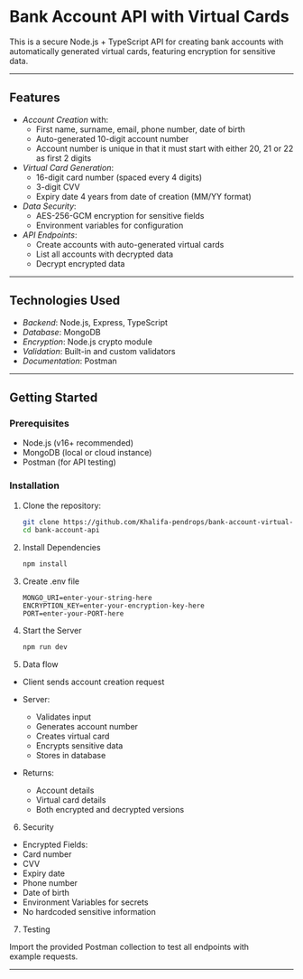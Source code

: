 # Bank Account API with Virtual Cards

This is a secure Node.js + TypeScript API for creating bank accounts with automatically generated virtual cards, featuring encryption for sensitive data.

---

## Features

- _Account Creation_ with:
  - First name, surname, email, phone number, date of birth
  - Auto-generated 10-digit account number
  - Account number is unique in that it must start with either 20, 21 or 22 as first 2 digits
- _Virtual Card Generation_:
  - 16-digit card number (spaced every 4 digits)
  - 3-digit CVV
  - Expiry date 4 years from date of creation (MM/YY format)
- _Data Security_:
  - AES-256-GCM encryption for sensitive fields
  - Environment variables for configuration
- _API Endpoints_:
  - Create accounts with auto-generated virtual cards
  - List all accounts with decrypted data
  - Decrypt encrypted data

---

## Technologies Used

- _Backend_: Node.js, Express, TypeScript
- _Database_: MongoDB
- _Encryption_: Node.js crypto module
- _Validation_: Built-in and custom validators
- _Documentation_: Postman

---

## Getting Started

### Prerequisites

- Node.js (v16+ recommended)
- MongoDB (local or cloud instance)
- Postman (for API testing)

### Installation

1. Clone the repository:

   ```bash
   git clone https://github.com/Khalifa-pendrops/bank-account-virtual-card.git
   cd bank-account-api

   ```

2. Install Dependencies

   ```bash
   npm install

   ```

3. Create .env file

   ```env
   MONGO_URI=enter-your-string-here
   ENCRYPTION_KEY=enter-your-encryption-key-here
   PORT=enter-your-PORT-here

   ```

4. Start the Server

   ```bash
   npm run dev

   ```

5. Data flow

- Client sends account creation request
- Server:
   - Validates input
   - Generates account number
   - Creates virtual card
   - Encrypts sensitive data
   - Stores in database
- Returns:

   - Account details
   - Virtual card details
   - Both encrypted and decrypted versions

6. Security

- Encrypted Fields:
- Card number
- CVV
- Expiry date
- Phone number
- Date of birth
- Environment Variables for secrets
- No hardcoded sensitive information

7. Testing

Import the provided Postman collection to test all endpoints with example requests.

---

